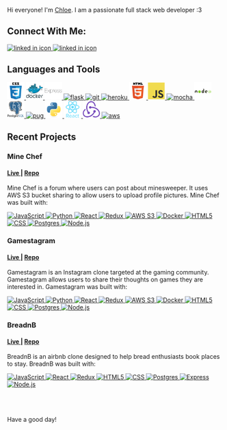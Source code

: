 <p>
  Hi everyone! I'm <a href="https://chloe-baylock.netlify.app/">Chloe</a>. I am a passionate full stack web developer :3
</p>

<h2>Connect With Me:</h2>
<p>
  <a href="https://www.linkedin.com/in/chloe-baylock-a4834118b/" target="blank"><img
      src="https://raw.githubusercontent.com/rahuldkjain/github-profile-readme-generator/master/src/images/icons/Social/linked-in-alt.svg"
      alt="linked in icon" height="30" width="40" />
  </a>
  <a href="https://angel.co/u/chloe-baylock/" target="blank"><img
      src="https://camo.githubusercontent.com/682280402aa6fc3a1e7846dcbf74198ade53d0af9efd858421751e662dea55a8/68747470733a2f2f6564656e742e6769746875622e696f2f537570657254696e7949636f6e732f696d616765732f7376672f616e67656c6c6973742e737667"
      alt="linked in icon" height="30" width="40" />
  </a>
</p>

<h2> Languages and Tools </h2>
<p>
  <a href="https://developer.mozilla.org/en-US/docs/Web/CSS/" target="_blank" rel="noreferrer">
    <img src="https://raw.githubusercontent.com/devicons/devicon/master/icons/css3/css3-original-wordmark.svg"
      alt="css3" width="40" height="40" />
  </a>
  <a href="https://www.docker.com/" target="_blank" rel="noreferrer"> <img
      src="https://raw.githubusercontent.com/devicons/devicon/master/icons/docker/docker-original-wordmark.svg"
      alt="docker" width="40" height="40" />
  </a>
  <a href="https://expressjs.com" target="_blank" rel="noreferrer"> <img
      src="https://raw.githubusercontent.com/github/explore/80688e429a7d4ef2fca1e82350fe8e3517d3494d/topics/express/express.png"
      alt="express" width="40" height="40" /> </a> <a href="https://flask.palletsprojects.com/" target="_blank"
    rel="noreferrer"> <img
      src="https://www.pngfind.com/pngs/m/104-1044449_python-logo-clipart-drawing-flask-python-hd-png.png" alt="flask"
      width="40" height="40" /> </a> <a href="https://git-scm.com/" target="_blank" rel="noreferrer"> <img
      src="https://www.vectorlogo.zone/logos/git-scm/git-scm-icon.svg" alt="git" width="40" height="40" /> </a> <a
    href="https://heroku.com" target="_blank" rel="noreferrer"> <img
      src="https://www.vectorlogo.zone/logos/heroku/heroku-icon.svg" alt="heroku" width="40" height="40" /> </a> <a
    href="https://developer.mozilla.org/en-US/docs/Web/HTML" target="_blank" rel="noreferrer"> <img
      src="https://raw.githubusercontent.com/devicons/devicon/master/icons/html5/html5-original-wordmark.svg"
      alt="html5" width="40" height="40" /> </a> <a href="https://developer.mozilla.org/en-US/docs/Web/JavaScript"
    target="_blank" rel="noreferrer"> <img
      src="https://raw.githubusercontent.com/devicons/devicon/master/icons/javascript/javascript-original.svg"
      alt="javascript" width="40" height="40" /> </a>
  <a href="https://mochajs.org" target="_blank" rel="noreferrer">
    <img src="https://www.vectorlogo.zone/logos/mochajs/mochajs-icon.svg" alt="mocha" width="40" height="40" /> </a> <a
    href="https://nodejs.org" target="_blank" rel="noreferrer"> <img
      src="https://raw.githubusercontent.com/devicons/devicon/master/icons/nodejs/nodejs-original-wordmark.svg"
      alt="nodejs" width="40" height="40" /> </a>
  <a href="https://www.postgresql.org" target="_blank" rel="noreferrer">
    <img
      src="https://raw.githubusercontent.com/devicons/devicon/master/icons/postgresql/postgresql-original-wordmark.svg"
      alt="postgresql" width="40" height="40" />
  </a>
  <a href="https://pugjs.org" target="_blank" rel="noreferrer"> <img src="https://cdn.worldvectorlogo.com/logos/pug.svg"
      alt="pug" width="40" height="40" /> </a> <a href="https://www.python.org" target="_blank" rel="noreferrer"> <img
      src="https://raw.githubusercontent.com/devicons/devicon/master/icons/python/python-original.svg" alt="python"
      width="40" height="40" /> </a> <a href="https://reactjs.org/" target="_blank" rel="noreferrer"> <img
      src="https://raw.githubusercontent.com/devicons/devicon/master/icons/react/react-original-wordmark.svg"
      alt="react" width="40" height="40" />
  </a>
  <a href="https://redux.js.org" target="_blank" rel="noreferrer">
    <img src="https://raw.githubusercontent.com/devicons/devicon/master/icons/redux/redux-original.svg" alt="redux"
      width="40" height="40" />
  </a>
  <a href="https://aws.amazon.com/" target="_blank" rel="noreferrer">
    <img src="https://github.com/get-icon/geticon/raw/master/icons/aws.svg" alt="aws" width="40px" height="40px">
  </a>
</p>

<h2> Recent Projects </h2>
<h3> Mine Chef</h3>
<h4>

  <a href="https://minechef.herokuapp.com/" target="_blank" rel="noreferrer">
    Live
  </a>
  |
  <a href="https://github.com/Chloe-Baylock/MineChef/">
    Repo
  </a>
</h4>
<p>
  Mine Chef is a forum where users can post about minesweeper. It uses AWS S3 bucket sharing to allow users to
  upload
  profile pictures. Mine Chef was built with:
</p>
<div>
  <a href="https://mochajs.org">
    <img alt="JavaScript"
      src="https://img.shields.io/badge/JavaScript-323330?style=for-the-badge&logo=javascript&logoColor=F7DF1E" />
  </a>
  <a href="https://www.python.org">
    <img alt="Python"
      src="https://img.shields.io/badge/python-3670A0?style=for-the-badge&logo=python&logoColor=ffdd54" />
  </a>
  <a href="https://reactjs.org/">
    <img alt="React" src="https://img.shields.io/badge/React-20232A?style=for-the-badge&logo=react&logoColor=61DAFB" />
  </a>
  <a href="https://redux.js.org">
    <img alt="Redux" src="https://img.shields.io/badge/Redux-593D88?style=for-the-badge&logo=redux&logoColor=white" />
  </a>

  <a href="https://aws.amazon.com">
    <img alt="AWS S3" src="https://github.com/get-icon/geticon/raw/master/icons/aws.svg" with="100" height="28" />
  </a>
  <a href="https://www.docker.com">
    <img alt="Docker"
      src="https://img.shields.io/badge/Docker-2CA5E0?style=for-the-badge&logo=docker&logoColor=white" />
  </a>
  <a href="https://developer.mozilla.org/en-US/docs/Web/HTML">
    <img alt="HTML5" src="https://img.shields.io/badge/HTML5-E34F26?style=for-the-badge&logo=html5&logoColor=white" />
  </a>
  <a href="https://developer.mozilla.org/en-US/docs/Web/CSS/">
    <img alt="CSS" src="https://img.shields.io/badge/CSS3-1572B6?style=for-the-badge&logo=css3&logoColor=white" />
  </a>
  <a href="https://www.postgresql.org">
    <img alt="Postgres"
      src="https://img.shields.io/badge/postgres-%23316192.svg?style=for-the-badge&logo=postgresql&logoColor=white" />
  </a>
  <a href="https://nodejs.org">
    <img alt="Node.js"
      src="https://img.shields.io/badge/Node.js-339933?style=for-the-badge&logo=nodedotjs&logoColor=white" />
  </a>
</div>

<h3> Gamestagram</h3>
<h4>
  <a href="https://aa-gamestagram.herokuapp.com/" target="_blank" rel="noreferrer">
    Live
  </a>
  |
  <a href="https://github.com/dnlflores/aa_group_gamestagram/">
    Repo
  </a>
</h4>
<p>
  Gamestagram is an Instagram clone targeted at the gaming community. Gamestagram allows users to share their
  thoughts
  on games they are interested in. Gamestagram was built with:
</p>
<div>
  <a href="https://mochajs.org">
    <img alt="JavaScript"
      src="https://img.shields.io/badge/JavaScript-323330?style=for-the-badge&logo=javascript&logoColor=F7DF1E" />
  </a>
  <a href="https://www.python.org">
    <img alt="Python"
      src="https://img.shields.io/badge/python-3670A0?style=for-the-badge&logo=python&logoColor=ffdd54" />
  </a>
  <a href="https://reactjs.org/">
    <img alt="React" src="https://img.shields.io/badge/React-20232A?style=for-the-badge&logo=react&logoColor=61DAFB" />
  </a>
  <a href="https://redux.js.org">
    <img alt="Redux" src="https://img.shields.io/badge/Redux-593D88?style=for-the-badge&logo=redux&logoColor=white" />
  </a>

  <a href="https://aws.amazon.com">
    <img alt="AWS S3" src="https://github.com/get-icon/geticon/raw/master/icons/aws.svg" with="100" height="28" />
  </a>
  <a href="https://www.docker.com">
    <img alt="Docker"
      src="https://img.shields.io/badge/Docker-2CA5E0?style=for-the-badge&logo=docker&logoColor=white" />
  </a>
  <a href="https://developer.mozilla.org/en-US/docs/Web/HTML">
    <img alt="HTML5" src="https://img.shields.io/badge/HTML5-E34F26?style=for-the-badge&logo=html5&logoColor=white" />
  </a>
  <a href="https://developer.mozilla.org/en-US/docs/Web/CSS/">
    <img alt="CSS" src="https://img.shields.io/badge/CSS3-1572B6?style=for-the-badge&logo=css3&logoColor=white" />
  </a>
  <a href="https://www.postgresql.org">
    <img alt="Postgres"
      src="https://img.shields.io/badge/postgres-%23316192.svg?style=for-the-badge&logo=postgresql&logoColor=white" />
  </a>
  <a href="https://nodejs.org">
    <img alt="Node.js"
      src="https://img.shields.io/badge/Node.js-339933?style=for-the-badge&logo=nodedotjs&logoColor=white" />
  </a>
</div>
<h3>BreadnB</h3>
<h4>
  <a href="https://soloprojectbychloe.herokuapp.com/" target="_blank" rel="noreferrer">
    Live
  </a>
  |
  <a href="https://github.com/Chloe-Baylock/w15soloProject/">
    Repo
  </a>
</h4>
<p>
  BreadnB is an airbnb clone designed to help bread enthusiasts book places to stay. BreadnB was built with:
</p>
<div>
  <a href="https://mochajs.org">
    <img alt="JavaScript"
      src="https://img.shields.io/badge/JavaScript-323330?style=for-the-badge&logo=javascript&logoColor=F7DF1E" />
  </a>
  <a href="https://reactjs.org/">
    <img alt="React" src="https://img.shields.io/badge/React-20232A?style=for-the-badge&logo=react&logoColor=61DAFB" />
  </a>
  <a href="https://redux.js.org">
    <img alt="Redux" src="https://img.shields.io/badge/Redux-593D88?style=for-the-badge&logo=redux&logoColor=white" />
  </a>

  <a href="https://developer.mozilla.org/en-US/docs/Web/HTML">
    <img alt="HTML5" src="https://img.shields.io/badge/HTML5-E34F26?style=for-the-badge&logo=html5&logoColor=white" />
  </a>
  <a href="https://developer.mozilla.org/en-US/docs/Web/CSS/">
    <img alt="CSS" src="https://img.shields.io/badge/CSS3-1572B6?style=for-the-badge&logo=css3&logoColor=white" />
  </a>
  <a href="https://www.postgresql.org">
    <img alt="Postgres"
      src="https://img.shields.io/badge/postgres-%23316192.svg?style=for-the-badge&logo=postgresql&logoColor=white" />
  </a>
  <a href="https://expressjs.com">
    <img alt="Express"
      src="https://img.shields.io/badge/Express.js-000000?style=for-the-badge&logo=express&logoColor=white" />
  </a>
  <a href="https://nodejs.org">
    <img alt="Node.js"
      src="https://img.shields.io/badge/Node.js-339933?style=for-the-badge&logo=nodedotjs&logoColor=white" />
  </a>
</div>
<br>
<br>
<br>
<p> Have a good day!</p>
